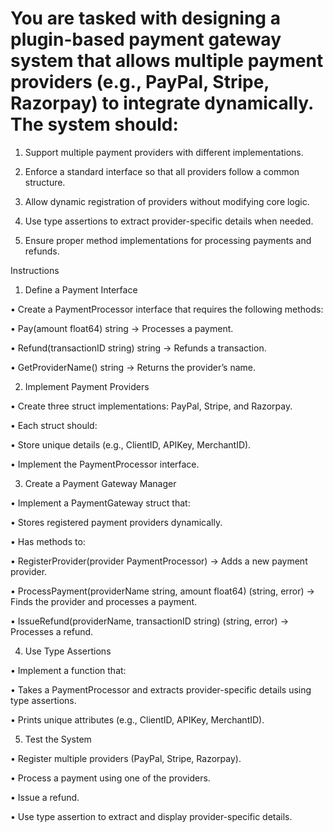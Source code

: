 # You are tasked with designing a plugin-based payment gateway system that allows multiple payment providers (e.g., PayPal, Stripe, Razorpay) to integrate dynamically. The system should:

1. Support multiple payment providers with different implementations.

2. Enforce a standard interface so that all providers follow a common structure.

3. Allow dynamic registration of providers without modifying core logic.

4. Use type assertions to extract provider-specific details when needed.

5. Ensure proper method implementations for processing payments and refunds.

Instructions

1. Define a Payment Interface

• Create a PaymentProcessor interface that requires the following methods:

• Pay(amount float64) string → Processes a payment.

• Refund(transactionID string) string → Refunds a transaction.

• GetProviderName() string → Returns the provider’s name.

2. Implement Payment Providers

• Create three struct implementations: PayPal, Stripe, and Razorpay.

• Each struct should:

• Store unique details (e.g., ClientID, APIKey, MerchantID).

• Implement the PaymentProcessor interface.

3. Create a Payment Gateway Manager

• Implement a PaymentGateway struct that:

• Stores registered payment providers dynamically.

• Has methods to:

• RegisterProvider(provider PaymentProcessor) → Adds a new payment provider.

• ProcessPayment(providerName string, amount float64) (string, error) → Finds the provider and processes a payment.

• IssueRefund(providerName, transactionID string) (string, error) → Processes a refund.

4. Use Type Assertions

• Implement a function that:

• Takes a PaymentProcessor and extracts provider-specific details using type assertions.

• Prints unique attributes (e.g., ClientID, APIKey, MerchantID).

5. Test the System

• Register multiple providers (PayPal, Stripe, Razorpay).

• Process a payment using one of the providers.

• Issue a refund.

• Use type assertion to extract and display provider-specific details.
